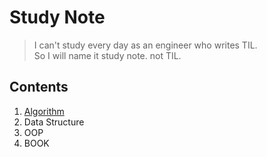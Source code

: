# Study Note
> I can't study every day as an engineer who writes TIL.   
> So I will name it study note. not TIL.

## Contents
1. [Algorithm](https://github.com/hyeonisism/study-note/blob/master/src/main/java/algorithm/README.md "alogrithm README.md")
2. Data Structure
3. OOP
4. BOOK
